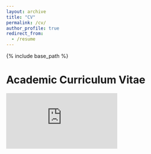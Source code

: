 ```yaml
---
layout: archive
title: "CV"
permalink: /cv/
author_profile: true
redirect_from:
  - /resume
---
```


{% include base_path %}

Academic Curriculum Vitae
======
<embed src="https://github.com/omercadopopular/omercadopopular.github.io/raw/master/files/GoesC-CV-Jan24.pdf" type="application/pdf">

